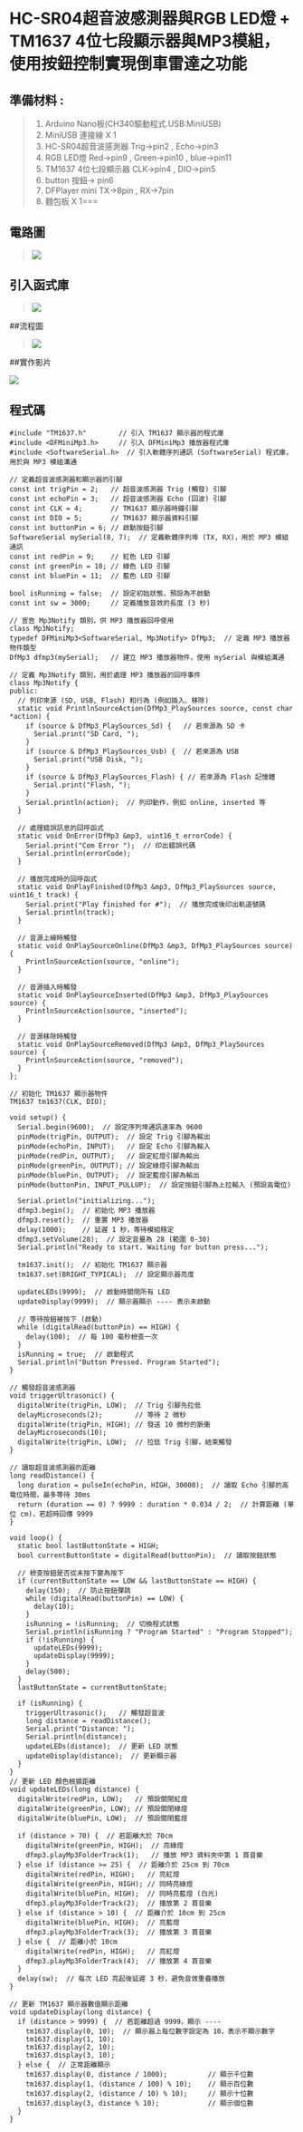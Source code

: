 <h1>HC-SR04超音波感測器與RGB LED燈 + TM1637 4位七段顯示器與MP3模組，使用按鈕控制實現倒車雷達之功能</h1>


## 準備材料 : 
>1. Arduino Nano板(CH340驅動程式.USB:MiniUSB) 
>2. MiniUSB 連接線 X 1 
>3. HC-SR04超音波感測器 Trig->pin2 , Echo->pin3
>4. RGB LED燈 Red->pin9 , Green->pin10 , blue->pin11
>5. TM1637 4位七段顯示器 CLK->pin4 , DIO->pin5
>6. button 按鈕-> pin6
>7. DFPlayer mini  TX->8pin , RX->7pin
>8. 麵包板 X 1===

## 電路圖
>![](https://github.com/sujamie/Arduino/blob/main/%E6%9C%9F%E6%9C%AB%E5%AF%A6%E4%BD%9C/%E9%9B%BB%E8%B7%AF%E5%9C%96.jpg?raw=true)

## 引入函式庫
>![](https://github.com/sujamie/Arduino/blob/main/%E6%9C%9F%E6%9C%AB%E5%AF%A6%E4%BD%9C/TM1367.png?raw=true)

##流程圖
>![](https://github.com/sujamie/Arduino/blob/main/%E6%9C%9F%E6%9C%AB%E5%AF%A6%E4%BD%9C/%E6%B5%81%E7%A8%8B%E5%9C%96.png?raw=true)

##實作影片

<a href= "https://youtube.com/shorts/ZH6xR6i-68Y?feature=share">
<img src= "https://i.ytimg.com/vi/ZH6xR6i-68Y/oar2.jpg?sqp=-oaymwEoCJUDENAFSFqQAgHyq4qpAxcIARUAAIhC2AEB4gEKCBgQAhgGOAFAAQ==&rs=AOn4CLA1kXOIQcs2IWTwRVDh0-mNiFULkA/0.jpg"></a>

## 程式碼

``` arduino
#include "TM1637.h"        // 引入 TM1637 顯示器的程式庫
#include <DFMiniMp3.h>     // 引入 DFMiniMp3 播放器程式庫
#include <SoftwareSerial.h>  // 引入軟體序列通訊 (SoftwareSerial) 程式庫，用於與 MP3 模組溝通

// 定義超音波感測器和顯示器的引腳
const int trigPin = 2;   // 超音波感測器 Trig (觸發) 引腳
const int echoPin = 3;   // 超音波感測器 Echo (回波) 引腳
const int CLK = 4;       // TM1637 顯示器時鐘引腳
const int DIO = 5;       // TM1637 顯示器資料引腳
const int buttonPin = 6; // 啟動按鈕引腳
SoftwareSerial mySerial(8, 7);  // 定義軟體序列埠 (TX, RX)，用於 MP3 模組通訊
const int redPin = 9;    // 紅色 LED 引腳
const int greenPin = 10; // 綠色 LED 引腳
const int bluePin = 11;  // 藍色 LED 引腳

bool isRunning = false;  // 設定初始狀態，預設為不啟動
const int sw = 3000;     // 定義播放音效的長度 (3 秒)

// 宣告 Mp3Notify 類別，供 MP3 播放器回呼使用
class Mp3Notify; 
typedef DFMiniMp3<SoftwareSerial, Mp3Notify> DfMp3;  // 定義 MP3 播放器物件類型
DfMp3 dfmp3(mySerial);   // 建立 MP3 播放器物件，使用 mySerial 與模組溝通

// 定義 Mp3Notify 類別，用於處理 MP3 播放器的回呼事件
class Mp3Notify {
public:
  // 列印來源 (SD, USB, Flash) 和行為 (例如插入、移除)
  static void PrintlnSourceAction(DfMp3_PlaySources source, const char *action) {
    if (source & DfMp3_PlaySources_Sd) {   // 若來源為 SD 卡
      Serial.print("SD Card, ");
    }
    if (source & DfMp3_PlaySources_Usb) {  // 若來源為 USB
      Serial.print("USB Disk, ");
    }
    if (source & DfMp3_PlaySources_Flash) { // 若來源為 Flash 記憶體
      Serial.print("Flash, ");
    }
    Serial.println(action);  // 列印動作，例如 online, inserted 等
  }
  
  // 處理錯誤訊息的回呼函式
  static void OnError(DfMp3 &mp3, uint16_t errorCode) {
    Serial.print("Com Error ");  // 印出錯誤代碼
    Serial.println(errorCode);
  }
  
  // 播放完成時的回呼函式
  static void OnPlayFinished(DfMp3 &mp3, DfMp3_PlaySources source, uint16_t track) {
    Serial.print("Play finished for #");  // 播放完成後印出軌道號碼
    Serial.println(track);
  }

  // 音源上線時觸發
  static void OnPlaySourceOnline(DfMp3 &mp3, DfMp3_PlaySources source) {
    PrintlnSourceAction(source, "online");
  }

  // 音源插入時觸發
  static void OnPlaySourceInserted(DfMp3 &mp3, DfMp3_PlaySources source) {
    PrintlnSourceAction(source, "inserted");
  }

  // 音源移除時觸發
  static void OnPlaySourceRemoved(DfMp3 &mp3, DfMp3_PlaySources source) {
    PrintlnSourceAction(source, "removed");
  }
};

// 初始化 TM1637 顯示器物件
TM1637 tm1637(CLK, DIO);

void setup() {
  Serial.begin(9600);  // 設定序列埠通訊速率為 9600
  pinMode(trigPin, OUTPUT);  // 設定 Trig 引腳為輸出
  pinMode(echoPin, INPUT);   // 設定 Echo 引腳為輸入
  pinMode(redPin, OUTPUT);   // 設定紅燈引腳為輸出
  pinMode(greenPin, OUTPUT); // 設定綠燈引腳為輸出
  pinMode(bluePin, OUTPUT);  // 設定藍燈引腳為輸出
  pinMode(buttonPin, INPUT_PULLUP);  // 設定按鈕引腳為上拉輸入 (預設高電位)

  Serial.println("initializing...");
  dfmp3.begin();  // 初始化 MP3 播放器
  dfmp3.reset();  // 重置 MP3 播放器
  delay(1000);    // 延遲 1 秒，等待模組穩定
  dfmp3.setVolume(28);  // 設定音量為 28 (範圍 0-30)
  Serial.println("Ready to start. Waiting for button press...");

  tm1637.init();  // 初始化 TM1637 顯示器
  tm1637.set(BRIGHT_TYPICAL);  // 設定顯示器亮度

  updateLEDs(9999);  // 啟動時關閉所有 LED
  updateDisplay(9999);  // 顯示器顯示 ---- 表示未啟動

  // 等待按鈕被按下 (啟動)
  while (digitalRead(buttonPin) == HIGH) {
    delay(100);  // 每 100 毫秒檢查一次
  }
  isRunning = true;  // 啟動程式
  Serial.println("Button Pressed. Program Started");
}

// 觸發超音波感測器
void triggerUltrasonic() {
  digitalWrite(trigPin, LOW);  // Trig 引腳先拉低
  delayMicroseconds(2);        // 等待 2 微秒
  digitalWrite(trigPin, HIGH); // 發送 10 微秒的脈衝
  delayMicroseconds(10);
  digitalWrite(trigPin, LOW);  // 拉低 Trig 引腳，結束觸發
}

// 讀取超音波感測器的距離
long readDistance() {
  long duration = pulseIn(echoPin, HIGH, 30000);  // 讀取 Echo 引腳的高電位時間，最多等待 30ms
  return (duration == 0) ? 9999 : duration * 0.034 / 2;  // 計算距離 (單位 cm)，若超時回傳 9999
}

void loop() {
  static bool lastButtonState = HIGH;
  bool currentButtonState = digitalRead(buttonPin);  // 讀取按鈕狀態

  // 檢查按鈕是否從未按下變為按下
  if (currentButtonState == LOW && lastButtonState == HIGH) {
    delay(150);  // 防止按鈕彈跳
    while (digitalRead(buttonPin) == LOW) {
      delay(10);
    }
    isRunning = !isRunning;  // 切換程式狀態
    Serial.println(isRunning ? "Program Started" : "Program Stopped");
    if (!isRunning) {
      updateLEDs(9999);
      updateDisplay(9999);
    }
    delay(500);
  }
  lastButtonState = currentButtonState;

  if (isRunning) {
    triggerUltrasonic();   // 觸發超音波
    long distance = readDistance();
    Serial.print("Distance: ");
    Serial.println(distance);
    updateLEDs(distance);  // 更新 LED 狀態
    updateDisplay(distance);  // 更新顯示器
  }
}
// 更新 LED 顏色根據距離
void updateLEDs(long distance) {
  digitalWrite(redPin, LOW);   // 預設關閉紅燈
  digitalWrite(greenPin, LOW); // 預設關閉綠燈
  digitalWrite(bluePin, LOW);  // 預設關閉藍燈

  if (distance > 70) {  // 若距離大於 70cm
    digitalWrite(greenPin, HIGH);  // 亮綠燈
    dfmp3.playMp3FolderTrack(1);   // 播放 MP3 資料夾中第 1 首音樂
  } else if (distance >= 25) {  // 距離介於 25cm 到 70cm
    digitalWrite(redPin, HIGH);   // 亮紅燈
    digitalWrite(greenPin, HIGH); // 同時亮綠燈
    digitalWrite(bluePin, HIGH);  // 同時亮藍燈 (白光)
    dfmp3.playMp3FolderTrack(2);  // 播放第 2 首音樂
  } else if (distance > 10) {  // 距離介於 10cm 到 25cm
    digitalWrite(bluePin, HIGH);  // 亮藍燈
    dfmp3.playMp3FolderTrack(3);  // 播放第 3 首音樂
  } else {  // 距離小於 10cm
    digitalWrite(redPin, HIGH);   // 亮紅燈
    dfmp3.playMp3FolderTrack(4);  // 播放第 4 首音樂
  }
  delay(sw);  // 每次 LED 亮起後延遲 3 秒，避免音效重疊播放
}

// 更新 TM1637 顯示器數值顯示距離
void updateDisplay(long distance) {
  if (distance > 9999) {  // 若距離超過 9999，顯示 ----
    tm1637.display(0, 10);  // 顯示器上每位數字設定為 10，表示不顯示數字
    tm1637.display(1, 10);  
    tm1637.display(2, 10);  
    tm1637.display(3, 10);  
  } else {  // 正常距離顯示
    tm1637.display(0, distance / 1000);          // 顯示千位數
    tm1637.display(1, (distance / 100) % 10);    // 顯示百位數
    tm1637.display(2, (distance / 10) % 10);     // 顯示十位數
    tm1637.display(3, distance % 10);            // 顯示個位數
  }
}

